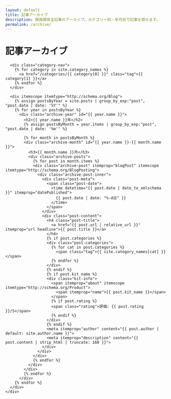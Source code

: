 ```yaml
---
layout: default
title: 記事アーカイブ
description: 開発関係全記事のアーカイブ。カテゴリー別・年月別で記事を探せます。
permalink: /archive/
---
```


<div class="archive-content">
  <div class="column-inner">
    <div class="column-inner-2">
      <h1>記事アーカイブ</h1>

      <div class="category-nav">
        {% for category in site.category_names %}
          <a href="/categories/{{ category[0] }}" class="tag">{{ category[1] }}</a>
        {% endfor %}
      </div>

      <div itemscope itemtype="http://schema.org/Blog">
        {% assign postsByYear = site.posts | group_by_exp:"post", "post.date | date: '%Y'" %}
        {% for year in postsByYear %}
          <div class="archive-year" id="{{ year.name }}">
            <h2>{{ year.name }}年</h2>
            {% assign postsByMonth = year.items | group_by_exp:"post", "post.date | date: '%m'" %}
            
            {% for month in postsByMonth %}
            <div class="archive-month" id="{{ year.name }}-{{ month.name }}">
              <h3>{{ month.name }}月</h3>
              <div class="archive-posts">
                {% for post in month.items %}
                <div class="archive-post" itemprop="blogPost" itemscope itemtype="http://schema.org/BlogPosting">
                  <div class="archive-post-inner">
                    <div class="post-meta">
                      <span class="post-date">
                        <time datetime="{{ post.date | date_to_xmlschema }}" itemprop="datePublished">
                          {{ post.date | date: "%-d日" }}
                        </time>
                      </span>
                    </div>
                    <div class="post-content">
                      <h4 class="post-title">
                        <a href="{{ post.url | relative_url }}" itemprop="url headline">{{ post.title }}</a>
                      </h4>
                      {% if post.categories %}
                      <div class="post-categories">
                        {% for cat in post.categories %}
                          <span class="tag">{{ site.category_names[cat] }}</span>
                        {% endfor %}
                      </div>
                      {% endif %}
                      {% if post.kit_name %}
                      <div class="kit-info">
                        <span itemprop="about" itemscope itemtype="http://schema.org/Product">
                          <span itemprop="name">{{ post.kit_name }}</span>
                        </span>
                        {% if post.rating %}
                        <span class="rating">評価: {{ post.rating }}/5</span>
                        {% endif %}
                      </div>
                      {% endif %}
                      <meta itemprop="author" content="{{ post.author | default: site.author.name }}">
                      <meta itemprop="description" content="{{ post.content | strip_html | truncate: 160 }}">
                    </div>
                  </div>
                </div>
                {% endfor %}
              </div>
            </div>
            {% endfor %}
          </div>
        {% endfor %}
      </div>
    </div>
  </div>
</div>